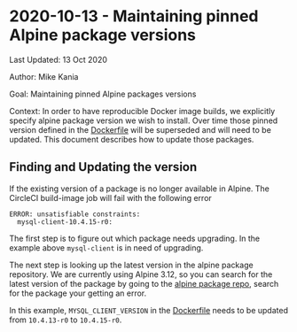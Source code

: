 # 2020-10-13 - Maintaining pinned Alpine package versions

Last Updated: 13 Oct 2020

Author: Mike Kania

Goal: Maintaining pinned Alpine packages versions

Context: In order to have reproducible Docker image builds, we explicitly
specify alpine package version we wish to install. Over time those pinned
version defined in the [Dockerfile](https://github.com/transcom/move.mil/blob/master/docker/Dockerfile)
will be superseded and will need to be updated. This document describes how to update those packages.

## Finding and Updating the version

If the existing version of a package is no longer available in Alpine.
The CircleCI build-image job will fail with the following error

```
ERROR: unsatisfiable constraints:
  mysql-client-10.4.15-r0:
```

The first step is to figure out which package needs upgrading. In the example
above `mysql-client` is in need of upgrading.

The next step is looking up the latest version in the alpine package repository.
We are currently using Alpine 3.12, so you can search for the latest version of
the package by going to the [alpine package repo](https://pkgs.alpinelinux.org/packages?branch=v3.12&arch=x86_64),
search for the package your getting an error.

In this example, `MYSQL_CLIENT_VERSION` in the [Dockerfile](https://github.com/transcom/move.mil/blob/master/docker/Dockerfile)
needs to be updated from `10.4.13-r0` to `10.4.15-r0`.

